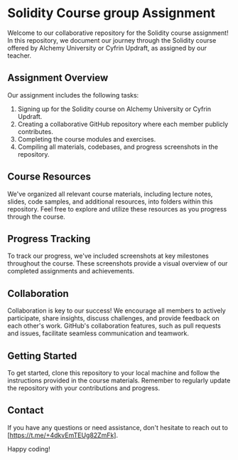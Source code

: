 # Solidity Course group Assignment

Welcome to our collaborative repository for the Solidity course assignment! In this repository, we document our journey through the Solidity course offered by Alchemy University or Cyfrin Updraft, as assigned by our teacher.

## Assignment Overview
Our assignment includes the following tasks:
1. Signing up for the Solidity course on Alchemy University or Cyfrin Updraft.
2. Creating a collaborative GitHub repository where each member publicly contributes.
3. Completing the course modules and exercises.
4. Compiling all materials, codebases, and progress screenshots in the repository.

## Course Resources
We've organized all relevant course materials, including lecture notes, slides, code samples, and additional resources, into folders within this repository. Feel free to explore and utilize these resources as you progress through the course.

## Progress Tracking
To track our progress, we've included screenshots at key milestones throughout the course. These screenshots provide a visual overview of our completed assignments and achievements.

## Collaboration
Collaboration is key to our success! We encourage all members to actively participate, share insights, discuss challenges, and provide feedback on each other's work. GitHub's collaboration features, such as pull requests and issues, facilitate seamless communication and teamwork.

## Getting Started
To get started, clone this repository to your local machine and follow the instructions provided in the course materials. Remember to regularly update the repository with your contributions and progress.

## Contact
If you have any questions or need assistance, don't hesitate to reach out to [https://t.me/+4dkvEmTEUg82ZmFk].

Happy coding!
